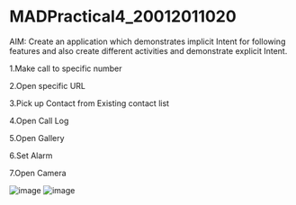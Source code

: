 # MADPractical4_20012011020
AIM: Create an application which demonstrates implicit Intent for following features and also create different activities and demonstrate explicit Intent.

1.Make call to specific number

2.Open specific URL

3.Pick up Contact from Existing contact list

4.Open Call Log

5.Open Gallery

6.Set Alarm

7.Open Camera


![image](https://user-images.githubusercontent.com/107744227/189538878-04339156-6820-472c-86c1-f9c68e4b5672.png)
![image](https://user-images.githubusercontent.com/107744227/189538936-b0345d61-148b-4132-8b0f-69c1310f1e92.png)
